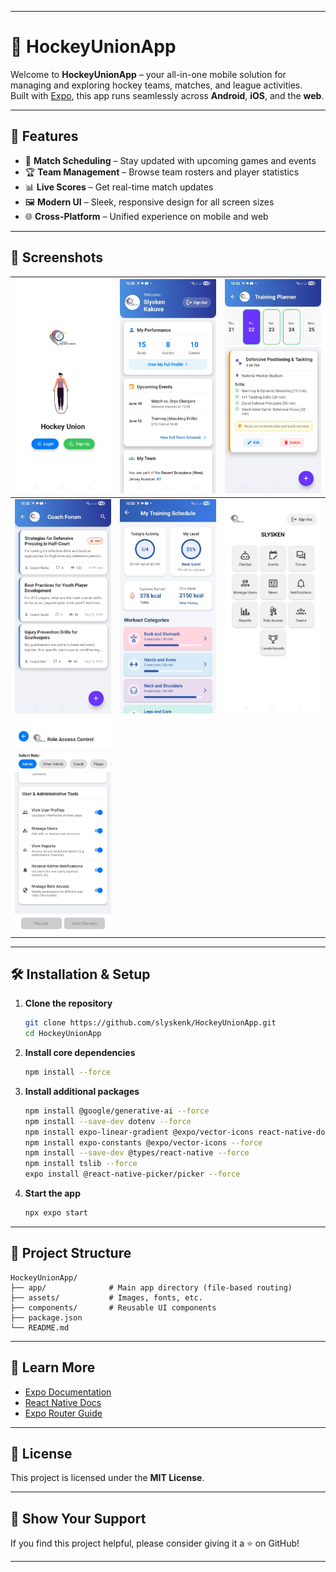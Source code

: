 
---

# 🏒 HockeyUnionApp

Welcome to **HockeyUnionApp** – your all-in-one mobile solution for managing and exploring hockey teams, matches, and league activities.  
Built with [Expo](https://expo.dev), this app runs seamlessly across **Android**, **iOS**, and the **web**.

---

## 🚀 Features

- 📅 **Match Scheduling** – Stay updated with upcoming games and events  
- 🏆 **Team Management** – Browse team rosters and player statistics  
- 📊 **Live Scores** – Get real-time match updates  
- 🖼️ **Modern UI** – Sleek, responsive design for all screen sizes  
- 🌐 **Cross-Platform** – Unified experience on mobile and web  

---

## 📱 Screenshots

| ![Screenshot 1](./assets/screenshot/1.jpg) | ![Screenshot 2](./assets/screenshot/2.jpg) | ![Screenshot 3](./assets/screenshot/3.jpg) |
|-------------------------------------------|-------------------------------------------|-------------------------------------------|
| ![Screenshot 4](./assets//screenshot/4.jpg) | ![Screenshot 5](./assets/screenshot/5.jpg) | ![Screenshot 6](./assets/screenshot/6.jpg)
| ![Screenshot 7](./assets/screenshot/7.jpg) |


---

## 🛠️ Installation & Setup

1. **Clone the repository**
   ```bash
   git clone https://github.com/slyskenk/HockeyUnionApp.git
   cd HockeyUnionApp
   ```

2. **Install core dependencies**
   ```bash
   npm install --force
   ```

3. **Install additional packages**
   ```bash
   npm install @google/generative-ai --force
   npm install --save-dev dotenv --force
   npm install expo-linear-gradient @expo/vector-icons react-native-dotenv --force
   npm install expo-constants @expo/vector-icons --force
   npm install --save-dev @types/react-native --force
   npm install tslib --force
   expo install @react-native-picker/picker --force
   ```

4. **Start the app**
   ```bash
   npx expo start
   ```

---


## 📂 Project Structure

```
HockeyUnionApp/
├── app/              # Main app directory (file-based routing)
├── assets/           # Images, fonts, etc.
├── components/       # Reusable UI components
├── package.json
└── README.md
```

---

## 📖 Learn More

- [Expo Documentation](https://docs.expo.dev/)
- [React Native Docs](https://reactnative.dev/)
- [Expo Router Guide](https://docs.expo.dev/router/introduction/)

---

## 📜 License

This project is licensed under the **MIT License**.

---

## 🌟 Show Your Support

If you find this project helpful, please consider giving it a ⭐ on GitHub!

---

